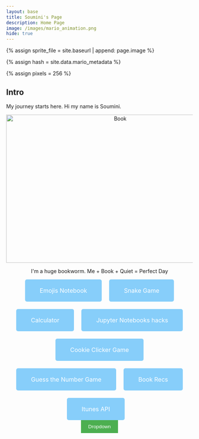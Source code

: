 ```yaml
---
layout: base
title: Soumini's Page
description: Home Page
image: /images/mario_animation.png
hide: true
---
```

<!-- Liquid:  statements -->

<!--- Concatenation of site URL to frontmatter image  --->
{% assign sprite_file = site.baseurl | append: page.image %}
<!--- Has is a list variable containing mario metadata for sprite --->
{% assign hash = site.data.mario_metadata %}  
<!--- Size width/height of Sprit images --->
{% assign pixels = 256 %}

<!--- HTML for page contains <p> tag named "Mario" and class properties for a "sprite"  -->

<p id="mario" class="sprite"></p>
  
<!--- Embedded Cascading Style Sheet (CSS) rules, 
        define how HTML elements look 
--->
<style>

  /*CSS style rules for the id and class of the sprite...
  */
  .sprite {
    height: {{pixels}}px;
    width: {{pixels}}px;
    background-image: url('{{sprite_file}}');
    background-repeat: no-repeat;
  }

  /*background position of sprite element
  */
  #mario {
    background-position: calc({{animations[0].col}} * {{pixels}} * -1px) calc({{animations[0].row}} * {{pixels}}* -1px);
  }
</style>

<!--- Embedded executable code--->
<script>
  ////////// convert YML hash to javascript key:value objects /////////

  var mario_metadata = {}; //key, value object
  {% for key in hash %}  
  
  var key = "{{key | first}}"  //key
  var values = {} //values object
  values["row"] = {{key.row}}
  values["col"] = {{key.col}}
  values["frames"] = {{key.frames}}
  mario_metadata[key] = values; //key with values added

  {% endfor %}

  ////////// game object for player /////////

  class Mario {
    constructor(meta_data) {
      this.tID = null;  //capture setInterval() task ID
      this.positionX = 0;  // current position of sprite in X direction
      this.currentSpeed = 0;
      this.marioElement = document.getElementById("mario"); //HTML element of sprite
      this.pixels = {{pixels}}; //pixel offset of images in the sprite, set by liquid constant
      this.interval = 100; //animation time interval
      this.obj = meta_data;
      this.marioElement.style.position = "absolute";
    }

    animate(obj, speed) {
      let frame = 0;
      const row = obj.row * this.pixels;
      this.currentSpeed = speed;

      this.tID = setInterval(() => {
        const col = (frame + obj.col) * this.pixels;
        this.marioElement.style.backgroundPosition = `-${col}px -${row}px`;
        this.marioElement.style.left = `${this.positionX}px`;

        this.positionX += speed;
        frame = (frame + 1) % obj.frames;

        const viewportWidth = window.innerWidth;
        if (this.positionX > viewportWidth - this.pixels) {
          document.documentElement.scrollLeft = this.positionX - viewportWidth + this.pixels;
        }
      }, this.interval);
    }

    startWalking() {
      this.stopAnimate();
      this.animate(this.obj["Walk"], 3);
    }

    startRunning() {
      this.stopAnimate();
      this.animate(this.obj["Run1"], 6);
    }

    startPuffing() {
      this.stopAnimate();
      this.animate(this.obj["Puff"], 0);
    }

    startCheering() {
      this.stopAnimate();
      this.animate(this.obj["Cheer"], 0);
    }

    startFlipping() {
      this.stopAnimate();
      this.animate(this.obj["Flip"], 0);
    }

    startResting() {
      this.stopAnimate();
      this.animate(this.obj["Rest"], 0);
    }

    stopAnimate() {
      clearInterval(this.tID);
    }
  }

  const mario = new Mario(mario_metadata);

  ////////// event control /////////

  window.addEventListener("keydown", (event) => {
    if (event.key === "ArrowRight") {
      event.preventDefault();
      if (event.repeat) {
        mario.startCheering();
      } else {
        if (mario.currentSpeed === 0) {
          mario.startWalking();
        } else if (mario.currentSpeed === 3) {
          mario.startRunning();
        }
      }
    } else if (event.key === "ArrowLeft") {
      event.preventDefault();
      if (event.repeat) {
        mario.stopAnimate();
      } else {
        mario.startPuffing();
      }
    }
  });

  //touch events that enable animations
  window.addEventListener("touchstart", (event) => {
    event.preventDefault(); // prevent default browser action
    if (event.touches[0].clientX > window.innerWidth / 2) {
      // move right
      if (currentSpeed === 0) { // if at rest, go to walking
        mario.startWalking();
      } else if (currentSpeed === 3) { // if walking, go to running
        mario.startRunning();
      }
    } else {
      // move left
      mario.startPuffing();
    }
  });

  //stop animation on window blur
  window.addEventListener("blur", () => {
    mario.stopAnimate();
  });

  //start animation on window focus
  window.addEventListener("focus", () => {
     mario.startFlipping();
  });

  //start animation on page load or page refresh
  document.addEventListener("DOMContentLoaded", () => {
    // adjust sprite size for high pixel density devices
    const scale = window.devicePixelRatio;
    const sprite = document.querySelector(".sprite");
    sprite.style.transform = `scale(${0.2 * scale})`;
    mario.startResting();
  });

</script>

## Intro
My journey starts here. Hi my name is Soumini.

<center>
<html>
<img src="https://images.ctfassets.net/o78em1y1w4i4/LHN0F94cNFCx1drEcfcsY/984e632abf38018f2a6ab22c4b61fdc6/teaser-book-with-heart-pages.jpg?fm=webp&w=1160&q=75" alt="Book" width="600" height="400" title="books" />
<p>I'm a huge bookworm. Me + Book + Quiet = Perfect Day</p>


   <div style="display: flex; flex-wrap: wrap; justify-content: center; gap: 20px;">
    <a href="https://soumini97.github.io/soumini_2025/emoji/" target="_blank"
       style="background-color: rgb(135, 206, 250); color: white; padding: 20px 40px; text-align: center; text-decoration: none; border-radius: 5px; font-size: 16px;">
       Emojis Notebook
    </a>
    <a href="{{site.baseurl}}/snake/"
       style="background-color: rgb(135, 206, 250); color: white; padding: 20px 40px; text-align: center; text-decoration: none; border-radius: 5px; font-size: 16px;">
        Snake Game
    </a>
    <a href="{{site.baseurl}}/calculator/"
       style="background-color: rgb(135, 206, 250); color: white; padding: 20px 40px; text-align: center; text-decoration: none; border-radius: 5px; font-size: 16px;">
        Calculator
    </a>
    <a href="{{site.baseurl}}/notebooks/"
       style="background-color: rgb(135, 206, 250); color: white; padding: 20px 40px; text-align: center; text-decoration: none; border-radius: 5px; font-size: 16px;">
        Jupyter Notebooks hacks
    </a>
    <a href="{{site.baseurl}}/cookie/"
       style="background-color: rgb(135, 206, 250); color: white; padding: 20px 40px; text-align: center; text-decoration: none; border-radius: 5px; font-size: 16px;">
        Cookie Clicker Game
    </a>
    <a href="{{site.baseurl}}/guessnumber/"
       style="background-color: rgb(135, 206, 250); color: white; padding: 20px 40px; text-align: center; text-decoration: none; border-radius: 5px; font-size: 16px;">
        Guess the Number Game
    </a>
    <a href="{{site.baseurl}}/bookrecs/"
       style="background-color: rgb(135, 206, 250); color: white; padding: 20px 40px; text-align: center; text-decoration: none; border-radius: 5px; font-size: 16px;">
        Book Recs
    </a>
    <a href="{{site.baseurl}}/itunesapi/"
       style="background-color: rgb(135, 206, 250); color: white; padding: 20px 40px; text-align: center; text-decoration: none; border-radius: 5px; font-size: 16px;">
        Itunes API
    </a><br><br>
    
</div>
    <style>
        /* Button style */
        .dropdown {
            position: relative;
            display: inline-block;
        }
        .dropdown-content {
            display: none;
            position: absolute;
            background-color: #f9f9f9;
            min-width: 160px;
            box-shadow: 0px 8px 16px 0px rgba(0,0,0,0.2);
            z-index: 1;
        }
        .dropdown-content a {
            color: black;
            padding: 12px 16px;
            text-decoration: none;
            display: block;
        }
        .dropdown-content a:hover {
            background-color: #f1f1f1;
        }
        .dropdown:hover .dropdown-content {
            display: block;
        }
        .dropdown-button {
            background-color: #4CAF50;
            color: white;
            padding: 10px 20px;
            border: none;
            cursor: pointer;
        }
        .dropdown-button:hover {
            background-color: #45a049;
        }
    </style>
<body>

<div class="dropdown">
    <button class="dropdown-button">Dropdown</button>
    <div class="dropdown-content">
        <a href="https://www.barnesandnoble.com/">Barnes and Nobles</a>
        <a href="https://en.wikipedia.org/wiki/List_of_serial_killers_in_the_United_States">List of Serial Killers in the US</a>
        <a href="https://www.notion.so/">Student Planner</a>
    </div>
</div>

<center>
    <script>
        var obj = {
            name: "Soumini",
            age: 14,
            currentClasses: ["AP CSP", "AP Chemistry", "AP English Seminar", "AP Calc AB", "World History", "Honors Medical Interventions"],
            interests: ["reading", "writing", "painting", "solving math problems"],
            siblings: 1,  // Changed to number for math operations
            pets: "giant teddy bear"
        };
        // Manipulate the arrays
        // Adding a class
        obj.currentClasses.push("Biology");
        // Removing an interest
        obj.interests.splice(obj.interests.indexOf("painting"), 1);
        // Log the entire object
        console.log("Full object:", obj);
        // Log the specific changed keys
        console.log("Current Classes:", obj.currentClasses);
        console.log("Interests:", obj.interests);
        // Performing mathematical operations
        var yearsUntilAdult = 18 - obj.age; // Subtracting age from 18
        console.log(`Years until adulthood: ${yearsUntilAdult}`);
        var totalClasses = obj.currentClasses.length; // Number of current classes
        console.log(`Total classes: ${totalClasses}`);
        var petsCount = obj.siblings + 1; // Assuming 1 pet (change if needed)
        console.log(`Total pets (including 1 pet): ${petsCount}`);
        // Performing division
        var classesPerInterest = totalClasses / obj.interests.length;
        console.log(`Classes per interest: ${classesPerInterest.toFixed(2)}`);
        // Modulus operation (totalClasses % siblings)
        var classesModulusSiblings = totalClasses % obj.siblings;
        console.log(`Remainder of classes when divided by siblings: ${classesModulusSiblings}`);
        // Using typeof to determine types of fields
        console.log(`Type of name: ${typeof obj.name}`); // String
        console.log(`Type of age: ${typeof obj.age}`); // Number
        console.log(`Type of siblings: ${typeof obj.siblings}`); // Number
        console.log(`Type of currentClasses: ${typeof obj.currentClasses}`); // Object (arrays are objects)
    </script>

<script>
  var a = 5;
  var b = 10;
  if (a > b) {
    console.log("a is greater");
  } else if (a < b) {
    console.log("b is greater");
  } else {
    console.log("both are equal");
  }
  // Correcting the mathematical operations
  console.log(a + b);  // Adds a and b
  console.log(a - b);  // Subtracts b from a
  console.log(a * b);  // Multiplies a and b
  console.log(a / b);  // Divides a by b
</script>

